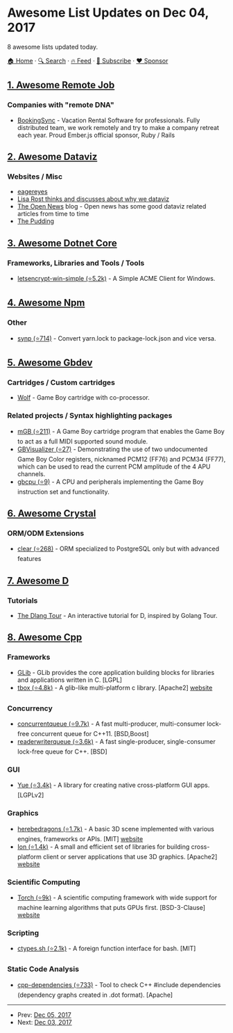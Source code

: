 # Awesome List Updates on Dec 04, 2017

8 awesome lists updated today.

[🏠 Home](/README.md) · [🔍 Search](https://www.trackawesomelist.com/search/) · [🔥 Feed](https://www.trackawesomelist.com/rss.xml) · [📮 Subscribe](https://trackawesomelist.us17.list-manage.com/subscribe?u=d2f0117aa829c83a63ec63c2f&id=36a103854c) · [❤️  Sponsor](https://github.com/sponsors/theowenyoung)



## [1. Awesome Remote Job](/content/lukasz-madon/awesome-remote-job/README.md)

### Companies with "remote DNA"

*   [BookingSync](https://www.bookingsync.com/en/jobs) - Vacation Rental Software for professionals. Fully distributed team, we work remotely and try to make a company retreat each year. Proud Ember.js official sponsor, Ruby / Rails

## [2. Awesome Dataviz](/content/javierluraschi/awesome-dataviz/README.md)

### Websites / Misc

*   [eagereyes](https://eagereyes.org/)
*   [Lisa Rost thinks and discusses about why we dataviz](https://lisacharlotterost.github.io/)
*   [The Open News](https://source.opennews.org/articles/) blog -  Open news has some good dataviz related articles from time to time
*   [The Pudding](https://pudding.cool/)

## [3. Awesome Dotnet Core](/content/thangchung/awesome-dotnet-core/README.md)

### Frameworks, Libraries and Tools / Tools

*   [letsencrypt-win-simple (⭐5.2k)](https://github.com/Lone-Coder/letsencrypt-win-simple) - A Simple ACME Client for Windows.

## [4. Awesome Npm](/content/sindresorhus/awesome-npm/README.md)

### Other

*   [synp (⭐714)](https://github.com/imsnif/synp) - Convert yarn.lock to package-lock.json and vice versa.

## [5. Awesome Gbdev](/content/gbdev/awesome-gbdev/README.md)

### Cartridges / Custom cartridges

*   [Wolf](http://www.happydaze.se/wolf/) - Game Boy cartridge with co-processor.

### Related projects / Syntax highlighting packages

*   [mGB (⭐211)](https://github.com/trash80/mGB) - A Game Boy cartridge program that enables the Game Boy to act as a full MIDI supported sound module.
*   [GBVisualizer (⭐27)](https://github.com/LIJI32/GBVisualizer) - Demonstrating the use of two undocumented Game Boy Color registers, nicknamed PCM12 (FF76) and PCM34 (FF77), which can be used to read the current PCM amplitude of the 4 APU channels.
*   [gbcpu (⭐9)](https://github.com/jdeblese/gbcpu) - A CPU and peripherals implementing the Game Boy instruction set and functionality.

## [6. Awesome Crystal](/content/veelenga/awesome-crystal/README.md)

### ORM/ODM Extensions

*   [clear (⭐268)](https://github.com/anykeyh/clear) - ORM specialized to PostgreSQL only but with advanced features

## [7. Awesome D](/content/dlang-community/awesome-d/README.md)

### Tutorials

*   [The Dlang Tour](https://tour.dlang.org/) - An interactive tutorial for D, inspired by Golang Tour.

## [8. Awesome Cpp](/content/fffaraz/awesome-cpp/README.md)

### Frameworks

*   [GLib](https://wiki.gnome.org/Projects/GLib) - GLib provides the core application building blocks for libraries and applications written in C. \[LGPL]
*   [tbox (⭐4.8k)](https://github.com/tboox/tbox) - A glib-like multi-platform c library. \[Apache2] [website](http://tboox.org/)

### Concurrency

*   [concurrentqueue (⭐9.7k)](https://github.com/cameron314/concurrentqueue) - A fast multi-producer, multi-consumer lock-free concurrent queue for C++11. \[BSD,Boost]
*   [readerwriterqueue (⭐3.6k)](https://github.com/cameron314/readerwriterqueue) - A fast single-producer, single-consumer lock-free queue for C++. \[BSD]

### GUI

*   [Yue (⭐3.4k)](https://github.com/yue/yue) - A library for creating native cross-platform GUI apps. \[LGPLv2]

### Graphics

*   [herebedragons (⭐1.7k)](https://github.com/kosua20/herebedragons) - A basic 3D scene implemented with various engines, frameworks or APIs. \[MIT] [website](http://simonrodriguez.fr/dragon/)
*   [Ion (⭐1.4k)](https://github.com/google/ion) - A small and efficient set of libraries for building cross-platform client or server applications that use 3D graphics. \[Apache2] [website](https://google.github.io/ion/)

### Scientific Computing

*   [Torch (⭐9k)](https://github.com/torch/torch7) - A scientific computing framework with wide support for machine learning algorithms that puts GPUs first. \[BSD-3-Clause] [website](http://torch.ch/)

### Scripting

*   [ctypes.sh (⭐2.1k)](https://github.com/taviso/ctypes.sh) - A foreign function interface for bash. \[MIT]

### Static Code Analysis

*   [cpp-dependencies (⭐733)](https://github.com/tomtom-international/cpp-dependencies) - Tool to check C++ #include dependencies (dependency graphs created in .dot format). \[Apache]

---

- Prev: [Dec 05, 2017](/content/2017/12/05/README.md)
- Next: [Dec 03, 2017](/content/2017/12/03/README.md)